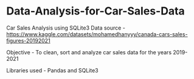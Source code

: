 # Data-Analysis-for-Car-Sales-Data
Car Sales Analysis using SQLite3
Data source - https://www.kaggle.com/datasets/mohamedhanyyy/canada-cars-sales-figures-20192021

Objective - To clean, sort and analyze car sales data for the years 2019-2021

Libraries used - Pandas and SQLite3
